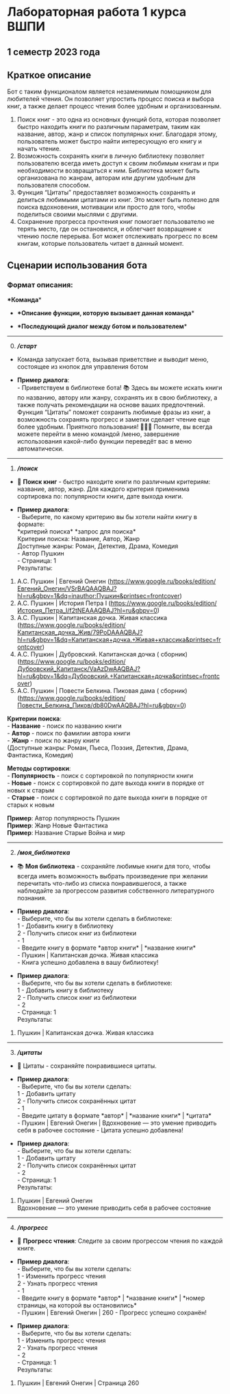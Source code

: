 # Лабораторная работа 1 курса ВШПИ

## 1 семестр 2023 года

## Краткое описание

Бот с таким функционалом является незаменимым помощником для любителей чтения. Он позволяет упростить процесс поиска и
выбора книг, а также делает процесс чтения более удобным и организованным.

1. Поиск книг - это одна из основных функций бота, которая позволяет быстро находить книги по различным параметрам,
   таким
   как название, автор, жанр и список популярных книг. Благодаря этому, пользователь может быстро найти интересующую его
   книгу и начать чтение.
2. Возможность сохранять книги в личную библиотеку позволяет пользователю всегда иметь доступ к своим любимым книгам и
   при
   необходимости возвращаться к ним. Библиотека может быть организована по жанрам, авторам или другим удобным для
   пользователя способом.
3. Функция “Цитаты” предоставляет возможность сохранять и делиться любимыми цитатами из книг. Это может быть полезно для
   поиска вдохновения, мотивации или просто для того, чтобы поделиться своими мыслями с другими.
4. Сохранение прогресса прочтения книг помогает пользователю не терять место, где он остановился, и облегчает
   возвращение к
   чтению после перерыва. Бот может отслеживать прогресс по всем книгам, которые пользователь читает в данный момент.

## Сценарии использования бота

### Формат описания:

**\*Команда***

- **\*Описание функции, которую вызывает данная команда***


- **\*Последующий диалог между ботом и пользователем***

---

0) ***/старт***

- Команда запускает бота, вызывая приветствие и выводит меню, состоящее из кнопок для управления ботом


- **Пример диалога**:  
  \- Приветствуем в библиотеке бота! 📚 Здесь вы можете искать книги по названию, автору или жанру, сохранять их в
  свою библиотеку, а также получать рекомендации на основе ваших предпочтений. Функция “Цитаты” поможет сохранить
  любимые фразы из книг, а возможность сохранять прогресс и заметки сделает чтение еще более удобным. Приятного
  пользования! 📘📙🔖
  Помните, вы всегда можете перейти в меню командой /меню, завершение использования какой-либо функции переведёт вас в
  меню автоматически.

---

1) ***/поиск***

- 📖 **Поиск книг** - быстро находите книги по различным критериям: название, автор, жанр. Для каждого критерия
  применима сортировка по: популярности книги, дате выхода книги.


- **Пример диалога**:  
  \- Выберите, по какому критерию вы бы хотели найти книгу в формате:  
  \*критерий поиска* \*запрос для поиска*   
  Критерии поиска: Название, Автор, Жанр   
  Доступные жанры: Роман, Детектив, Драма, Комедия  
  \- Автор Пушкин  
  \- Страница: 1  
  Результаты:

1) А.С. Пушкин | Евгений
   Онегин (https://www.google.ru/books/edition/Евгений_Онегин/VSrBAQAAQBAJ?hl=ru&gbpv=1&dq=inauthor:Пушкин&printsec=frontcover)
2) А.С. Пушкин | История Петра I (https://www.google.ru/books/edition/История_Петра_I/f2tNEAAAQBAJ?hl=ru&gbpv=0)
3) А.С. Пушкин | Капитанская дочка. Живая
   классика (https://www.google.ru/books/edition/Капитанская_дочка_Жив/79PoDAAAQBAJ?hl=ru&gbpv=1&dq=Капитанская+дочка.+Живая+классика&printsec=frontcover)
4) А.С. Пушкин | Дубровский. Капитанская дочка (
   сборник) (https://www.google.ru/books/edition/Дубровский_Капитанск/VaAzDwAAQBAJ?hl=ru&gbpv=1&dq=Дубровский.+Капитанская+дочка&printsec=frontcover)
5) А.С. Пушкин | Повести Белкина. Пиковая дама (
   сборник) (https://www.google.ru/books/edition/Повести_Белкина_Пиков/db80DwAAQBAJ?hl=ru&gbpv=0)

**Критерии поиска**:  
\- **Название** - поиск по названию книги  
\- **Автор** - поиск по фамилии автора книги  
\- **Жанр** - поиск по жанру книги  
(Доступные жанры: Роман, Пьеса, Поэзия, Детектив, Драма, Фантастика, Комедия)

**Методы сортировки**:  
\- **Популярность** - поиск с сортировкой по популярности книги  
\- **Новые** - поиск с сортировкой по дате выхода книги в порядке от новых к старым  
\- **Старые** - поиск с сортировкой по дате выхода книги в порядке от старых к новым

**Пример**: Автор популярность Пушкин  
**Пример**: Жанр Новые Фантастика  
**Пример**: Название Старые Война и мир

---

2) ***/моя_библиотека***

- 📚 **Моя библиотека** - сохраняйте любимые книги для того, чтобы всегда иметь возможность выбрать произведение при
  желании перечитать что-либо из списка понравившегося, а также наблюдайте за прогрессом развития собственного
  литературного познания.


- **Пример диалога**:  
  \- Выберите, что бы вы хотели сделать в библиотеке:  
  1 - Добавить книгу в библиотеку  
  2 - Получить список книг из библиотеки  
  \- 1  
  \- Введите книгу в формате \*автор книги* | \*название книги*  
  \- Пушкин | Капитанская дочка. Живая классика  
  \- Книга успешно добавлена в вашу библиотеку!


- **Пример диалога**:  
  \- Выберите, что бы вы хотели сделать в библиотеке:  
  1 - Добавить книгу в библиотеку  
  2 - Получить список книг из библиотеки  
  \- 2  
  \- Страница: 1  
  Результаты:

1) Пушкин | Капитанская дочка. Живая классика

---

3) ***/цитаты***

- 💬 Цитаты - сохраняйте понравившиеся цитаты.


- **Пример диалога**:  
  \- Выберите, что бы вы хотели сделать:  
  1 - Добавить цитату  
  2 - Получить список сохранённых цитат  
  \- 1  
  \- Введите цитату в формате \*автор* | \*название книги* | \*цитата*  
  \- Пушкин | Евгений Онегин | Вдохновение — это умение приводить себя в рабочее состояние
  \- Цитата успешно добавлена!


- **Пример диалога**:  
  \- Выберите, что бы вы хотели сделать:  
  1 - Добавить цитату  
  2 - Получить список сохранённых цитат  
  \- 2  
  \- Страница: 1  
  Результаты:

1) Пушкин | Евгений Онегин  
   Вдохновение — это умение приводить себя в рабочее состояние

---

4) ***/прогресс***

- 🎯 **Прогресс чтения**: Следите за своим прогрессом чтения по каждой книге.


- **Пример диалога**:  
  \- Выберите, что бы вы хотели сделать:  
  1 - Изменить прогресс чтения  
  2 - Узнать прогресс чтения  
  \- 1  
  \- Введите книгу в формате \*автор* | \*название книги* | \*номер страницы, на которой вы остановились*  
  \- Пушкин | Евгений Онегин | 260
  \- Прогресс успешно сохранён!


- **Пример диалога**:  
  \- Выберите, что бы вы хотели сделать:  
  1 - Изменить прогресс чтения  
  2 - Узнать прогресс чтения  
  \- 2  
  \- Страница: 1  
  Результаты:

1) Пушкин | Евгений Онегин | Страница 260
